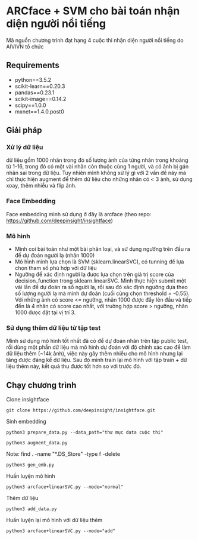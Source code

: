 # ARCface + SVM cho bài toán nhận diện người nổi tiếng
Mã nguồn chương trình đạt hạng 4 cuộc thi nhận diện người nổi tiếng do AIVIVN tổ chức

## Requirements
- python==3.5.2
- scikit-learn==0.20.3
- pandas==0.23.1
- scikit-image==0.14.2
- scipy==1.0.0
- mxnet==1.4.0.post0

## Giải pháp
### Xử lý dữ liệu
dữ liệu gồm 1000 nhãn trong đó số lượng ảnh của từng nhãn trong khoảng từ 1-16, trong đó có một vài nhãn còn thuộc cùng 1 người, và có ảnh bị gán nhãn sai trong dữ liệu. Tuy nhiên mình không xử lý gì với 2 vấn đề này mà chỉ thực hiện augment để thêm dữ liệu cho những nhãn có < 3 ảnh, sử dụng xoay, thêm nhiễu và flip ảnh.

### Face Embedding
Face embedding mình sử dụng ở đây là arcface (theo repo: https://github.com/deepinsight/insightface)

### Mô hình
- Mình coi bài toán như một bài phân loại, và sử dụng ngưỡng trên đầu ra để dự đoán người lạ (nhãn 1000)
- Mô hình mình lựa chọn là SVM (sklearn.linearSVC), có tunning để lựa chọn tham số phù hợp với dữ liệu
- Ngưỡng để xác định người lạ được lựa chọn trên giá trị score của decision_function trong sklearn.linearSVC. Mình thực hiện submit một vài lần để dự đoán ra số người lạ, rồi sau đó xác định ngưỡng dựa theo số lượng người lạ mà mình dự đoán (cuối cùng chọn threshold = -0.55). Với những ảnh có score <= ngưỡng, nhãn 1000 được đẩy lên đầu và tiếp đến là 4 nhãn có score cao nhất, với trường hợp score > ngưỡng, nhãn 1000 đưọc đặt tại vị trí 3.

### Sử dụng thêm dữ liệu từ tập test
Mình sử dụng mô hình tốt nhất đã có để dự đoán nhãn trên tập public test, rồi dùng một phần dữ liệu mà mô hình dự đoán với độ chính xác cao để làm dữ liệu thêm (~14k ảnh), việc này gây thêm nhiễu cho mô hình nhưng lại tăng được đáng kể dữ liệu. Sau đó mình train lại mô hình với tập train + dữ liệu thêm này, kết quả thu được tốt hơn so với trước đó.

## Chạy chương trình
Clone insightface
```
git clone https://github.com/deepinsight/insightface.git
```

Sinh embedding
```
python3 prepare_data.py --data_path="thư mục data cuộc thi"
```

```
python3 augment_data.py
```

Note: find . -name "*.DS_Store" -type f -delete

```
python3 gen_emb.py
```

Huấn luyện mô hình
```
python3 arcface+linearSVC.py --mode="normal"
```

Thêm dữ liệu
```
python3 add_data.py
```

Huấn luyện lại mô hình với dữ liệu thêm
```
python3 arcface+linearSVC.py --mode="add"
```